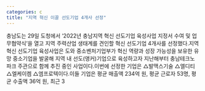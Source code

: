 ```yaml
---
categories: c
title: "지역 혁신 이끌 선도기업 4개사 선정"
---
```

충남도는 29일 도청에서 ‘2022년 충남지역 혁신 선도기업 육성사업 지정서 수여 및 업무협약식’을 열고 지역 주력산업 생태계를 견인할 혁신 선도기업 4개사를 선정했다.지역 혁신 선도기업 육성사업은 도와 중소벤처기업부가 혁신 역량과 성장 가능성을 보유한 유망 중소기업을 발굴해 지역 내 선도(앵커)기업으로 육성하고자 지난해부터 충남테크노파크 주관으로 함께 추진 중인 사업이다.이번에 선정한 기업은 △발맥스기술 △엘디티 △엘케이켐 △엠프로텍이다.이들 기업은 평균 매출액 234억 원, 평균 근로자 53명, 평균 수출액 36억 원, 최근 3
